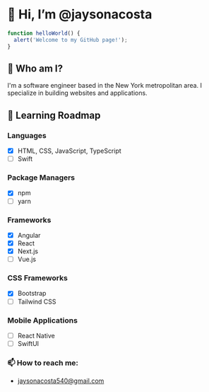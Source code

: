 # 👋 Hi, I’m @jaysonacosta
```javascript
function helloWorld() {
  alert('Welcome to my GitHub page!');
}
```

## 🤔 Who am I?
I'm a software engineer based in the New York metropolitan area. I specialize in building websites and applications.

## 🌱 Learning Roadmap
### Languages
- [x] HTML, CSS, JavaScript, TypeScript
- [ ] Swift
### Package Managers
- [x] npm
- [ ] yarn
### Frameworks
- [x] Angular
- [x] React
- [x] Next.js
- [ ] Vue.js
### CSS Frameworks
- [x] Bootstrap
- [ ] Tailwind CSS
### Mobile Applications
- [ ] React Native
- [ ] SwiftUI

### 📫 How to reach me:
- jaysonacosta540@gmail.com

<!---
jaysonacosta/jaysonacosta is a ✨ special ✨ repository because its `README.md` (this file) appears on your GitHub profile.
You can click the Preview link to take a look at your changes.
--->

